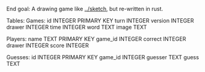 End goal: A drawing game like [../sketch](../sketch), but re-written in rust.

Tables:
Games:
    id          INTEGER PRIMARY KEY
    turn        INTEGER
    version     INTEGER
    drawer      INTEGER
    time        INTEGER
    word        TEXT
    image       TEXT

Players:
    name        TEXT PRIMARY KEY
    game_id     INTEGER
    correct     INTEGER
    drawer      INTEGER
    score       INTEGER

Guesses:
    id          INTEGER PRIMARY KEY
    game_id     INTEGER
    guesser     TEXT
    guess       TEXT
